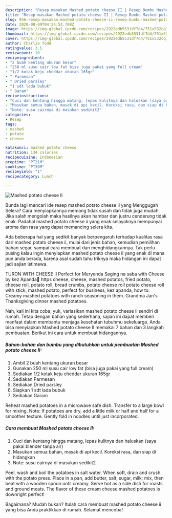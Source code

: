 ```yaml
---
description: "Resep masakan Mashed potato cheese II | Resep Bumbu Mashed potato cheese II Yang Bisa Manjain Lidah"
title: "Resep masakan Mashed potato cheese II | Resep Bumbu Mashed potato cheese II Yang Bisa Manjain Lidah"
slug: 956-resep-masakan-mashed-potato-cheese-ii-resep-bumbu-mashed-potato-cheese-ii-yang-bisa-manjain-lidah
date: 2020-08-09T04:54:53.708Z
image: https://img-global.cpcdn.com/recipes/2922edb5531df7d4/751x532cq70/mashed-potato-cheese-ii-foto-resep-utama.jpg
thumbnail: https://img-global.cpcdn.com/recipes/2922edb5531df7d4/751x532cq70/mashed-potato-cheese-ii-foto-resep-utama.jpg
cover: https://img-global.cpcdn.com/recipes/2922edb5531df7d4/751x532cq70/mashed-potato-cheese-ii-foto-resep-utama.jpg
author: Charlie Todd
ratingvalue: 3.5
reviewcount: 10
recipeingredient:
- "2 buah kentang ukuran besar"
- "250 ml susu cair low fat bisa juga pakai yang full cream"
- "1/2 kotak keju cheddar ukuran 165gr"
- " Parmesan"
- " Dried parsley"
- "1 sdt lada bubuk"
- " Garam"
recipeinstructions:
- "Cuci dan kentang hingga matang, lepas kulitnya dan haluskan (saya pakai blender tanpa air)"
- "Masukan semua bahan, masak di api kecil. Koreksi rasa, dan siap di hidangkan"
- "Note: susu cairnya di masukan sedikit2"
categories:
- Resep
tags:
- mashed
- potato
- cheese

katakunci: mashed potato cheese 
nutrition: 134 calories
recipecuisine: Indonesian
preptime: "PT21M"
cooktime: "PT39M"
recipeyield: "1"
recipecategory: Lunch

---
```



![Mashed potato cheese II](https://img-global.cpcdn.com/recipes/2922edb5531df7d4/751x532cq70/mashed-potato-cheese-ii-foto-resep-utama.jpg)

Bunda lagi mencari ide resep mashed potato cheese ii yang Menggugah Selera? Cara menyiapkannya memang tidak susah dan tidak juga mudah. Jika salah mengolah maka hasilnya akan hambar dan justru cenderung tidak enak. Padahal mashed potato cheese ii yang enak selayaknya mempunyai aroma dan rasa yang dapat memancing selera kita.

Ada beberapa hal yang sedikit banyak berpengaruh terhadap kualitas rasa dari mashed potato cheese ii, mulai dari jenis bahan, kemudian pemilihan bahan segar, sampai cara membuat dan menghidangkannya. Tak perlu pusing kalau ingin menyiapkan mashed potato cheese ii yang enak di mana pun anda berada, karena asal sudah tahu triknya maka hidangan ini dapat jadi sajian istimewa.

TURON WITH CHEESE II Perfect for Meryenda Saging na saba with Cheese by kez Apanda💟 https cheese, cheese, mashed potatos, fried potato, cheese roll, potato roll, bread crumbs, potato cheese roll potato cheese roll with stick, mashed potato, perfect for business, kez apanda, how to. Creamy mashed potatoes with ranch seasoning in them. Grandma Jan&#39;s Thanksgiving dinner mashed potatoes.


Nah, kali ini kita coba, yuk, variasikan mashed potato cheese ii sendiri di rumah. Tetap dengan bahan yang sederhana, sajian ini dapat memberi manfaat dalam membantu menjaga kesehatan tubuhmu sekeluarga. Anda bisa menyiapkan Mashed potato cheese II memakai 7 bahan dan 3 langkah pembuatan. Berikut ini cara untuk membuat hidangannya.

<!--inarticleads1-->

##### Bahan-bahan dan bumbu yang dibutuhkan untuk pembuatan Mashed potato cheese II:

1. Ambil 2 buah kentang ukuran besar
1. Gunakan 250 ml susu cair low fat (bisa juga pakai yang full cream)
1. Sediakan 1/2 kotak keju cheddar ukuran 165gr
1. Sediakan  Parmesan
1. Sediakan  Dried parsley
1. Siapkan 1 sdt lada bubuk
1. Sediakan  Garam


Reheat mashed potatoes in a microwave safe dish. Transfer to a large bowl for mixing. Note: If potatoes are dry, add a little milk or half and half for a smoother texture. Gently fold in noodles until just incorporated. 

<!--inarticleads2-->

##### Cara membuat Mashed potato cheese II:

1. Cuci dan kentang hingga matang, lepas kulitnya dan haluskan (saya pakai blender tanpa air)
1. Masukan semua bahan, masak di api kecil. Koreksi rasa, dan siap di hidangkan
1. Note: susu cairnya di masukan sedikit2


Peel, wash and boil the potatoes in salt water. When soft, drain and crush with the potato press. Place in a pan, add butter, salt, sugar, milk; mix, then beat with a wooden spoon until creamy. Serve hot as a side dish for roasts and ground meats. The flavor of these cream cheese mashed potatoes is downright perfect! 

Bagaimana? Mudah bukan? Itulah cara membuat mashed potato cheese ii yang bisa Anda praktikkan di rumah. Selamat mencoba!
